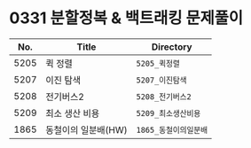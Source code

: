 # 0331 분할정복 & 백트래킹 문제풀이

| No.  | Title               | Directory             |
| ---- | ------------------- | --------------------- |
| 5205 | 퀵 정렬             | `5205_퀵정렬`         |
| 5207 | 이진 탐색           | `5207_이진탐색`       |
| 5208 | 전기버스2           | `5208_전기버스2`      |
| 5209 | 최소 생산 비용      | `5209_최소생산비용`   |
| 1865 | 동철이의 일분배(HW) | `1865_동철이의일분배` |